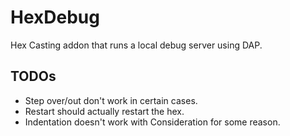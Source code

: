 # HexDebug

Hex Casting addon that runs a local debug server using DAP.

## TODOs

* Step over/out don't work in certain cases.
* Restart should actually restart the hex.
* Indentation doesn't work with Consideration for some reason.
